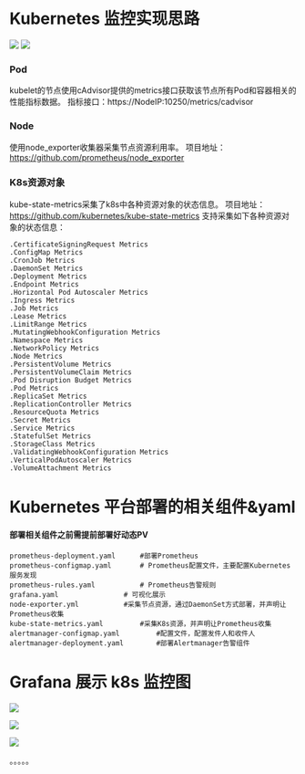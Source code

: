 # Kubernetes 监控实现思路
![](https://raw.githubusercontent.com/fxkjnj/fxkjnj.github.io/main/%E4%B8%AD%E9%97%B4%E4%BB%B6/kubernetes/1.png)
![](https://raw.githubusercontent.com/fxkjnj/fxkjnj.github.io/main/%E4%B8%AD%E9%97%B4%E4%BB%B6/kubernetes/2.png)



### Pod
kubelet的节点使用cAdvisor提供的metrics接口获取该节点所有Pod和容器相关的性能指标数据。
指标接口：https://NodeIP:10250/metrics/cadvisor   

### Node
使用node_exporter收集器采集节点资源利用率。
项目地址：https://github.com/prometheus/node_exporter

### K8s资源对象
kube-state-metrics采集了k8s中各种资源对象的状态信息。
项目地址：https://github.com/kubernetes/kube-state-metrics
支持采集如下各种资源对象的状态信息：

```
.CertificateSigningRequest Metrics
.ConfigMap Metrics
.CronJob Metrics
.DaemonSet Metrics
.Deployment Metrics
.Endpoint Metrics
.Horizontal Pod Autoscaler Metrics
.Ingress Metrics
.Job Metrics
.Lease Metrics
.LimitRange Metrics
.MutatingWebhookConfiguration Metrics
.Namespace Metrics
.NetworkPolicy Metrics
.Node Metrics
.PersistentVolume Metrics
.PersistentVolumeClaim Metrics
.Pod Disruption Budget Metrics
.Pod Metrics
.ReplicaSet Metrics
.ReplicationController Metrics
.ResourceQuota Metrics
.Secret Metrics
.Service Metrics
.StatefulSet Metrics
.StorageClass Metrics
.ValidatingWebhookConfiguration Metrics
.VerticalPodAutoscaler Metrics
.VolumeAttachment Metrics
```

# Kubernetes 平台部署的相关组件&yaml
#### 部署相关组件之前需提前部署好动态PV

```
prometheus-deployment.yaml 		#部署Prometheus
prometheus-configmap.yaml 		# Prometheus配置文件，主要配置Kubernetes服务发现
prometheus-rules.yaml 			# Prometheus告警规则
grafana.yaml				# 可视化展示
node-exporter.yml 			#采集节点资源，通过DaemonSet方式部署，并声明让Prometheus收集
kube-state-metrics.yaml 		#采集K8s资源，并声明让Prometheus收集
alertmanager-configmap.yaml 		#配置文件，配置发件人和收件人
alertmanager-deployment.yaml 		#部署Alertmanager告警组件
```


# Grafana 展示 k8s 监控图

![](https://raw.githubusercontent.com/fxkjnj/fxkjnj.github.io/main/%E4%B8%AD%E9%97%B4%E4%BB%B6/kubernetes/dashboard-1.png)

![](https://raw.githubusercontent.com/fxkjnj/fxkjnj.github.io/main/%E4%B8%AD%E9%97%B4%E4%BB%B6/kubernetes/dashboard-2.png)

![](https://raw.githubusercontent.com/fxkjnj/fxkjnj.github.io/main/%E4%B8%AD%E9%97%B4%E4%BB%B6/kubernetes/dashboard-3.png)


。。。。。





